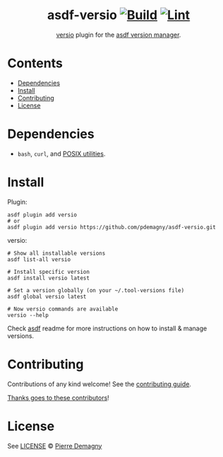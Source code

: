<div align="center">

# asdf-versio [![Build](https://github.com/pdemagny/asdf-versio/actions/workflows/build.yml/badge.svg)](https://github.com/pdemagny/asdf-versio/actions/workflows/build.yml) [![Lint](https://github.com/pdemagny/asdf-versio/actions/workflows/lint.yml/badge.svg)](https://github.com/pdemagny/asdf-versio/actions/workflows/lint.yml)

[versio](https://github.com/chaaz/versio) plugin for the [asdf version manager](https://asdf-vm.com).

</div>

# Contents

- [Dependencies](#dependencies)
- [Install](#install)
- [Contributing](#contributing)
- [License](#license)

# Dependencies

- `bash`, `curl`, and [POSIX utilities](https://pubs.opengroup.org/onlinepubs/9699919799/idx/utilities.html).

# Install

Plugin:

```shell
asdf plugin add versio
# or
asdf plugin add versio https://github.com/pdemagny/asdf-versio.git
```

versio:

```shell
# Show all installable versions
asdf list-all versio

# Install specific version
asdf install versio latest

# Set a version globally (on your ~/.tool-versions file)
asdf global versio latest

# Now versio commands are available
versio --help
```

Check [asdf](https://github.com/asdf-vm/asdf) readme for more instructions on how to
install & manage versions.

# Contributing

Contributions of any kind welcome! See the [contributing guide](contributing.md).

[Thanks goes to these contributors](https://github.com/pdemagny/asdf-versio/graphs/contributors)!

# License

See [LICENSE](LICENSE) © [Pierre Demagny](https://github.com/pdemagny/)

